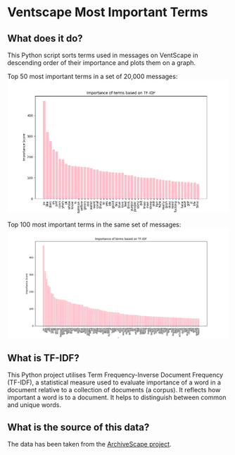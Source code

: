 # Ventscape Most Important Terms

## What does it do?

This Python script sorts terms used in messages on VentScape in descending order of their importance and plots them on a graph.

Top 50 most important terms in a set of 20,000 messages:
![Top 50](Figure_1.png)

Top 100 most important terms in the same set of messages:
![Top 100](Figure_2.png)

## What is TF-IDF?

This Python project utilises Term Frequency-Inverse Document Frequency (TF-IDF), a statistical measure used to evaluate importance of a word in a document relative to a collection of documents (a corpus). It reflects how important a word is to a document. It helps to distinguish between common and unique words.

## What is the source of this data?

The data has been taken from the [ArchiveScape project](https://github.com/LoV432/ArchiveScape).